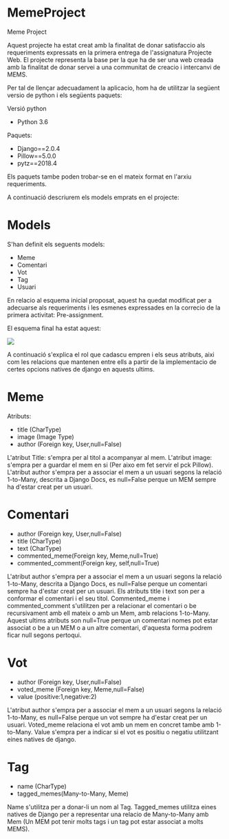 # MemeProject
Meme Project

Aquest projecte ha estat creat amb la finalitat de donar satisfaccio als requeriments expressats en la primera entrega de l'assignatura Projecte Web. El projecte representa la base per la que ha de ser una web creada amb la finalitat de donar servei a una communitat de creacio i intercanvi de MEMS.

Per tal de llençar adecuadament la aplicacio, hom ha de utilitzar la següent versio de python i els següents paquets:

Versió python 
- Python 3.6

Paquets:
- Django==2.0.4
- Pillow==5.0.0
- pytz==2018.4

Els paquets tambe poden trobar-se en el mateix format en l'arxiu requeriments.

A continuació descriurem els models emprats en el projecte:

# Models

S'han definit els seguents models:

- Meme
- Comentari
- Vot
- Tag
- Usuari

En relacio al esquema inicial proposat, aquest ha quedat modificat per a adecuarse als requeriments i les esmenes expressades en la correcio de la primera activitat: Pre-assignment.

El esquema final ha estat aquest: 

![](https://github.com/ferranmartinezlleida/WebMemeProject/blob/master/Diagrama%20UML.png)


A continuació s'explica el rol que cadascu empren i els seus atributs, aixi com les relacions que mantenen entre ells a partir de la implementacio de certes opcions natives de django en aquests ultims. 

# Meme
Atributs:
- title (CharType)
- image (Image Type)
- author (Foreign key, User,null=False)

L'atribut Title: s'empra per al titol a acompanyar al mem. L'atribut image: s'empra per a guardar el mem en si (Per aixo em fet servir el pck Pillow). L'atribut author s'empra per a associar el mem a un usuari segons la relació 1-to-Many, descrita a Django Docs, es null=False perque un MEM sempre ha d'estar creat per un usuari. 


# Comentari
- author (Foreign key, User,null=False)
- title (CharType)
- text (CharType)
- commented_meme(Foreign key, Meme,null=True)
- commented_comment(Foreign key, self,null=True)

 L'atribut author s'empra per a associar el mem a un usuari segons la relació 1-to-Many, descrita a Django Docs, es null=False perque un comentari sempre ha d'estar creat per un usuari. Els atributs title i text son per a conformar el comentari i el seu titol. Commented_meme i commented_comment s'utilitzen per a relacionar el comentari o be recursivament amb ell mateix o amb un Mem, amb relacions 1-to-Many. Aquest ultims atributs son null=True perque un comentari nomes pot estar associat o be a un MEM o a un altre comentari, d'aquesta forma podrem ficar null segons pertoqui. 

# Vot
- author (Foreign key, User,null=False)
- voted_meme (Foreign key, Meme,null=False)
- value (positive:1,negative:2)

L'atribut author s'empra per a associar el mem a un usuari segons la relació 1-to-Many, es null=False perque un vot sempre ha d'estar creat per un usuari. Voted_meme relaciona el vot amb un mem en concret tambe amb 1-to-Many. Value s'empra per a indicar si el vot es positiu o negatiu utilitzant eines natives de django. 

# Tag
- name (CharType)
- tagged_memes(Many-to-Many, Meme)

Name s'utilitza per a donar-li un nom al Tag. Tagged_memes utilitza eines natives de Django per a representar una relacio de Many-to-Many amb Mem (Un MEM pot tenir molts tags i un tag pot estar associat a molts MEMS).

